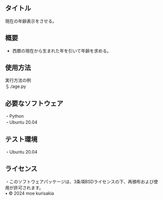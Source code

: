 ## タイトル  
現在の年齢表示をさせる。

## 概要  
- 西暦の現在から生まれた年を引いて年齢を求める。

## 使用方法  
実行方法の例    
＄./age.py  

## 必要なソフトウェア  
・Python  
・Ubuntu 20.04  

## テスト環境  
・Ubuntu 20.04  

## ライセンス
・このソフトウェアパッケージは、3条項BSDライセンスの下、再頒布および使用が許可されます。  
• © 2024 moe kurisakia  
